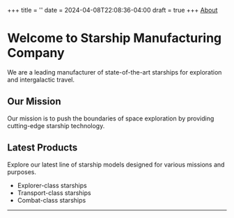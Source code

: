 +++
title = ''
date = 2024-04-08T22:08:36-04:00
draft = true
+++
[About](/about/)

# Welcome to Starship Manufacturing Company

We are a leading manufacturer of state-of-the-art starships for exploration and intergalactic travel.

## Our Mission

Our mission is to push the boundaries of space exploration by providing cutting-edge starship technology.

## Latest Products

Explore our latest line of starship models designed for various missions and purposes.

- Explorer-class starships
- Transport-class starships
- Combat-class starships

---


